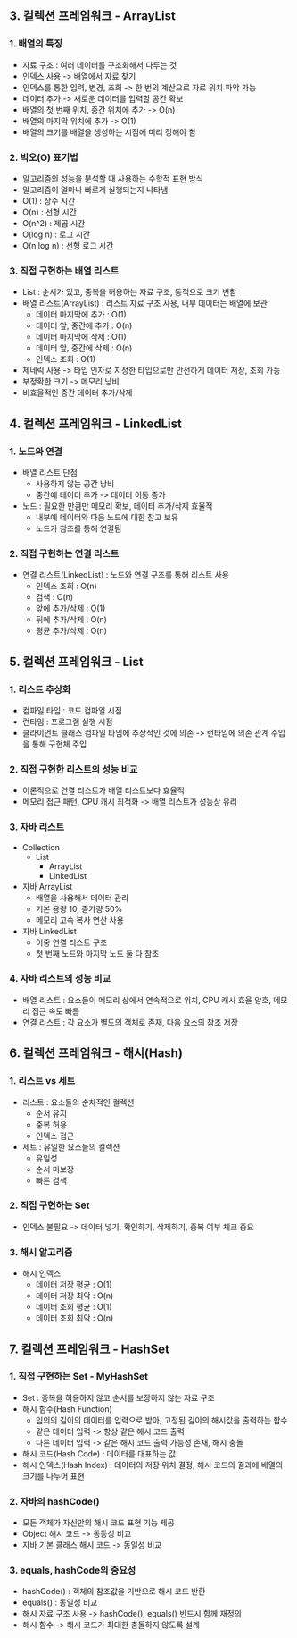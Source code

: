## 3. 컬렉션 프레임워크 - ArrayList

### 1. 배열의 특징
- 자료 구조 : 여러 데이터를 구조화해서 다루는 것
- 인덱스 사용 -> 배열에서 자료 찾기
- 인덱스를 통한 입력, 변경, 조회 -> 한 번의 계산으로 자료 위치 파악 가능
- 데이터 추가 -> 새로운 데이터를 입력할 공간 확보
- 배열의 첫 번째 위치, 중간 위치에 추가 -> O(n)
- 배열의 마지막 위치에 추가 -> O(1)
- 배열의 크기를 배열을 생성하는 시점에 미리 정해야 함

### 2. 빅오(O) 표기법
- 알고리즘의 성능을 분석할 때 사용하는 수학적 표현 방식
- 알고리즘이 얼마나 빠르게 실행되는지 나타냄
- O(1) : 상수 시간
- O(n) : 선형 시간
- O(n^2) : 제곱 시간
- O(log n) : 로그 시간
- O(n log n) : 선형 로그 시간

### 3. 직접 구현하는 배열 리스트
- List : 순서가 있고, 중복을 허용하는 자료 구조, 동적으로 크기 변함
- 배열 리스트(ArrayList) : 리스트 자료 구조 사용, 내부 데이터는 배열에 보관
  - 데이터 마지막에 추가 : O(1)
  - 데이터 앞, 중간에 추가 : O(n)
  - 데이터 마지막에 삭제 : O(1)
  - 데이터 앞, 중간에 삭제 : O(n)
  - 인덱스 조회 : O(1)
- 제네릭 사용 -> 타입 인자로 지정한 타입으로만 안전하게 데이터 저장, 조회 가능
- 부정확한 크기 -> 메모리 낭비
- 비효율적인 중간 데이터 추가/삭제

## 4. 컬렉션 프레임워크 - LinkedList

### 1. 노드와 연결
- 배열 리스트 단점
  - 사용하지 않는 공간 낭비
  - 중간에 데이터 추가 -> 데이터 이동 증가
- 노드 : 필요한 만큼만 메모리 확보, 데이터 추가/삭제 효율적
  - 내부에 데이터와 다음 노드에 대한 참고 보유
  - 노드가 참조를 통해 연결됨

### 2. 직접 구현하는 연결 리스트
- 연결 리스트(LinkedList) : 노드와 연결 구조를 통해 리스트 사용
  - 인덱스 조회 : O(n)
  - 검색 : O(n)
  - 앞에 추가/삭제 : O(1)
  - 뒤에 추가/삭제 : O(n)
  - 평균 추가/삭제 : O(n)

## 5. 컬렉션 프레임워크 - List

### 1. 리스트 추상화
- 컴파일 타임 : 코드 컴파일 시점
- 런타임 : 프로그램 실행 시점
- 클라이언트 클래스 컴파일 타임에 추상적인 것에 의존 -> 런타임에 의존 관계 주입을 통해 구현체 주입

### 2. 직접 구현한 리스트의 성능 비교
- 이론적으로 연결 리스트가 배열 리스트보다 효율적
- 메모리 접근 패턴, CPU 캐시 최적화 -> 배열 리스트가 성능상 유리

### 3. 자바 리스트
- Collection
  - List
    - ArrayList
    - LinkedList
- 자바 ArrayList
  - 배열을 사용해서 데이터 관리
  - 기본 용량 10, 증갸량 50%
  - 메모리 고속 복사 연산 사용
- 자바 LinkedList
  - 이중 연결 리스트 구조
  - 첫 번째 노드와 마지막 노드 둘 다 참조

### 4. 자바 리스트의 성능 비교
- 배열 리스트 : 요소들이 메모리 상에서 연속적으로 위치, CPU 캐시 효율 양호, 메모리 접근 속도 빠름
- 연결 리스트 : 각 요소가 별도의 객체로 존재, 다음 요소의 참조 저장

## 6. 컬렉션 프레임워크 - 해시(Hash)

### 1. 리스트 vs 세트
- 리스트 : 요소들의 순차적인 컬렉션
  - 순서 유지
  - 중복 허용
  - 인덱스 접근
- 세트 : 유일한 요소들의 컬렉션
  - 유일성
  - 순서 미보장
  - 빠른 검색

### 2. 직접 구현하는 Set
- 인덱스 불필요 -> 데이터 넣기, 확인하기, 삭제하기, 중복 여부 체크 중요

### 3. 해시 알고리즘
- 해시 인덱스
  - 데이터 저장 평균 : O(1)
  - 데이터 저장 최악 : O(n)
  - 데이터 조회 평균 : O(1)
  - 데이터 조회 최악 : O(n)

## 7. 컬렉션 프레임워크 - HashSet

### 1. 직접 구현하는 Set - MyHashSet
- Set : 중복을 허용하지 않고 순서를 보장하지 않는 자료 구조
- 해시 함수(Hash Function)
  - 임의의 길이의 데이터를 입력으로 받아, 고정된 길이의 해시값을 출력하는 함수
  - 같은 데이터 입력 -> 항상 같은 해시 코드 출력
  - 다른 데이터 입력 -> 같은 해시 코드 출력 가능성 존재, 해시 충돌
- 해시 코드(Hash Code) : 데이터를 대표하는 값
- 해시 인덱스(Hash Index) : 데이터의 저장 위치 결정, 해시 코드의 결과에 배열의 크기를 나누어 표현

### 2. 자바의 hashCode()
- 모든 객체가 자신만의 해시 코드 표현 기능 제공
- Object 해시 코드 -> 동등성 비교
- 자바 기본 클래스 해시 코드 -> 동일성 비교

### 3. equals, hashCode의 중요성
- hashCode() : 객체의 참조값을 기반으로 해시 코드 반환
- equals() : 동일성 비교
- 해시 자료 구조 사용 -> hashCode(), equals() 반드시 함께 재정의
- 해시 함수 -> 해시 코드가 최대한 충돌하지 않도록 설계

